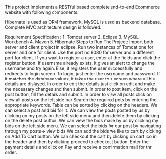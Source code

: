 This project implements a RESTful based complete end-to-end Ecommerce website with following components.

Hibernate is used as ORM framework.
MySQL is used as backend database.
Complete MVC architecture design is followed.

Requirement Specification : 
        1. Tomcat server
        2. Eclipse
        3. MySQL Workbench
        4. Maven
        5. Hibernate
Steps to Run The Project:
Import both server and client project in eclipse.
Run two instances of Tomcat one for server and one for client.
Use the port no 8080 for server and a different port for client.
If you want to register a user, enter all the fields and click the register button.
If username already exists, it gives an alert to change the username and try again.
Else, it registers the user successfully and redirects to login screen.
To login, just enter the username and password.
If it matches the database values, it takes the user to a screen where all his details are dislayed.
In order to edit the details just click on edit and make the necessary changes and then submit.
In order to post item, click on the post button, fill the details and submit.
In order to view all posts click on view all posts on the left side bar
Search the required pots by entering the appropriate keywords.
Table can be sorted by clicking on the headers.
We can select a post and bid for it.
We can view the posts posted by us by clicking on my posts on the left side menu and then delete them by clicking on the delete post button. 
We can view the bids made by us by clicking my bids on the left side menu.
We can select the bids for our post by navigating through my posts-> view bids
We can add the bids we like to cart by cicking on Add To Cart button.
We can checkout the cart by clicking on cart ico in the header and then by clicking proceed to checkout button.
Enter the payment details and click on Pay and receive a confirmation mail for thr order.
